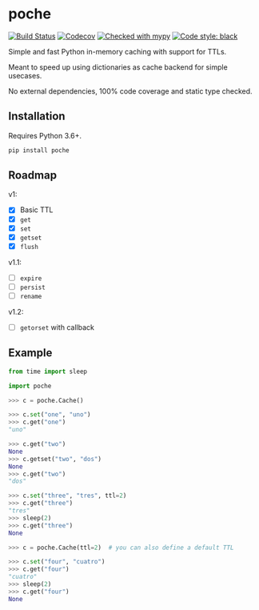 # poche

[![Build Status](https://travis-ci.org/etienne-napoleone/poche.svg?branch=main)](https://travis-ci.org/etienne-napoleone/poche)
[![Codecov](https://codecov.io/gh/etienne-napoleone/poche/branch/main/graph/badge.svg)](https://codecov.io/gh/etienne-napoleone/poche)
[![Checked with mypy](http://www.mypy-lang.org/static/mypy_badge.svg)](http://mypy-lang.org/)
[![Code style: black](https://img.shields.io/badge/code%20style-black-000000.svg)](https://github.com/psf/black)

Simple and fast Python in-memory caching with support for TTLs.

Meant to speed up using dictionaries as cache backend for simple usecases.

No external dependencies, 100% code coverage and static type checked.

## Installation

Requires Python 3.6+.

```bash
pip install poche
```

## Roadmap

v1:

- [x] Basic TTL
- [x] `get`
- [x] `set`
- [x] `getset`
- [x] `flush`

v1.1:

- [ ] `expire`
- [ ] `persist`
- [ ] `rename`

v1.2:

- [ ] `getorset` with callback

## Example

```python
from time import sleep

import poche

>>> c = poche.Cache()

>>> c.set("one", "uno")
>>> c.get("one")
"uno"

>>> c.get("two")
None
>>> c.getset("two", "dos")
None
>>> c.get("two")
"dos"

>>> c.set("three", "tres", ttl=2)
>>> c.get("three")
"tres"
>>> sleep(2)
>>> c.get("three")
None

>>> c = poche.Cache(ttl=2)  # you can also define a default TTL

>>> c.set("four", "cuatro")
>>> c.get("four")
"cuatro"
>>> sleep(2)
>>> c.get("four")
None
```

